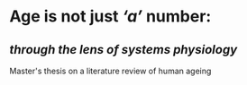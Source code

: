 # Age is not just _‘a’_ number: 
## _through the lens of systems physiology_

Master's thesis on a literature review of human ageing
